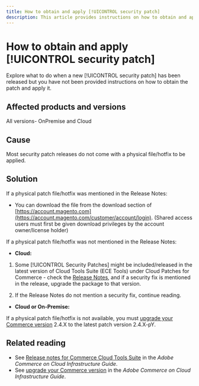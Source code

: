 ```yaml
---
title: How to obtain and apply [!UICONTROL security patch]
description: This article provides instructions on how to obtain and apply a [!UICONTROL security patch] that has been released, but instructions are unavailable.
---
```

# How to obtain and apply [!UICONTROL security patch]

Explore what to do when a new [!UICONTROL security patch] has been released but you have not been provided instructions on how to obtain the patch and apply it.

## Affected products and versions 

All versions- OnPremise and Cloud

## Cause

Most security patch releases do not come with a physical file/hotfix to be applied.

## Solution

If a physical patch file/hotfix was mentioned in the Release Notes:

* You can download the file from the download section of [https://account.magento.com](https://account.magento.com/customer/account/login). (Shared access users must first be given download privileges by the account owner/license holder) 

If a physical patch file/hotfix was not mentioned in the Release Notes:

* **Cloud:**

1. Some [!UICONTROL Security Patches] might be included/released in the latest version of Cloud Tools Suite (ECE Tools) under Cloud Patches for Commerce - check the [Release Notes](https://experienceleague.adobe.com/en/docs/commerce-cloud-service/user-guide/release-notes/cloud-tools-suite), and if a security fix is mentioned in the release, upgrade the package to that version.
   
1. If the Release Notes do not mention a security fix, continue reading.

* **Cloud or On-Premise:**

If a physical patch file/hotfix is not available, you must [upgrade your Commerce version](https://experienceleague.adobe.com/en/docs/commerce-cloud-service/user-guide/develop/upgrade/commerce-version) 2.4.X to the latest patch version 2.4.X-pY. 

## Related reading

* See [Release notes for Commerce Cloud Tools Suite](https://experienceleague.adobe.com/en/docs/commerce-cloud-service/user-guide/release-notes/cloud-tools-suite) in the *Adobe Commerce on Cloud Infrastructure Guide*.
* See [upgrade your Commerce version](https://experienceleague.adobe.com/en/docs/commerce-cloud-service/user-guide/develop/upgrade/commerce-version) in the *Adobe Commerce on Cloud Infrastructure Guide*.
